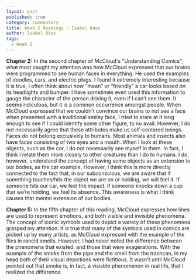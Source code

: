 ```yaml
---
layout: post
published: true
category: commentary
title: Week 2 Readings - Isabel Báez
author: Isabel Báez
tags:
  - Week 2
---
```


**Chapter 2:** In the second chapter of McCloud's "Understanding Comics", what most caught my attention was how McCloud expressed that our brains were programmed to see human faces in everything. He used the examples of doodles, cars, and electric plugs. I found it extremely interesting because it is true, I often think about how “mean” or “friendly” a car looks based on its headlights and bumper. I have sometimes even used this information to gauge the character of the person driving it, even if I can’t see them. It seems ridiculous, but it is a common occurrence amongst people. When McCloud expressed that we couldn’t convince our brains to not see a face when presented with a traditional smiley face, I tried to stare at it long enough to see if I could identify some other figure, to no avail. However, I do not necessarily agree that these attributes make us self-centered beings. Faces do not belong exclusively to humans. Most animals and insects also have faces consisting of two eyes and a mouth. When I look at these objects, such as the car, I do not necessarily see myself in them. In fact, I think I relate them more closely to other creatures than I do to humans. I do, however, understand the concept of having some objects as an extension to our bodies, as the car example. However, I think this is more directly connected to the fact that, in our subconscious, we are aware that if something touches/hits the object we are on or holding, we will feel it. If someone hits our car, we feel the impact. If someone knocks down a cup that we’re holding, we feel its absence. This awareness is what I think causes that mental extension of our bodies. 

**Chapter 5:** In the fifth chapter of this reading, McCloud expresses how lines are used to represent emotions, and both visible and invisible phenomena. The concept of iconic symbols used to depict a variety of these phenomena grasped my attention. It is true that many of the symbols used in comics are picked up by many artists, as McCloud expressed with the example of the flies in rancid smells. However, I had never noted the difference between the phenomena that existed, and those that were exagerations. With the example of the smoke from the pipe and the smell from the trashcan, in my head both of their visual depictions were fictitious. It wasn't until McCloud pointed out that smoke is, in fact, a visisble phenomenon in real life, that I realized the difference. 





